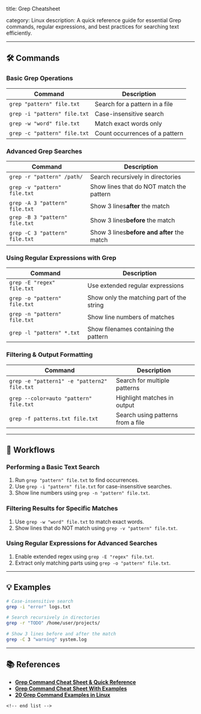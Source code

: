 title: Grep Cheatsheet

category: Linux
description: A quick reference guide for essential Grep commands, regular expressions, and best practices for searching text efficiently.

---

## 🛠️ Commands

### **Basic Grep Operations**

| Command                        | Description                    |
| ------------------------------ | ------------------------------ |
| `grep "pattern" file.txt`    | Search for a pattern in a file |
| `grep -i "pattern" file.txt` | Case-insensitive search        |
| `grep -w "word" file.txt`    | Match exact words only         |
| `grep -c "pattern" file.txt` | Count occurrences of a pattern |

### **Advanced Grep Searches**

| Command                          | Description                                      |
| -------------------------------- | ------------------------------------------------ |
| `grep -r "pattern" /path/`     | Search recursively in directories                |
| `grep -v "pattern" file.txt`   | Show lines that do NOT match the pattern         |
| `grep -A 3 "pattern" file.txt` | Show 3 lines**after** the match            |
| `grep -B 3 "pattern" file.txt` | Show 3 lines**before** the match           |
| `grep -C 3 "pattern" file.txt` | Show 3 lines**before and after** the match |

### **Using Regular Expressions with Grep**

| Command                        | Description                               |
| ------------------------------ | ----------------------------------------- |
| `grep -E "regex" file.txt`   | Use extended regular expressions          |
| `grep -o "pattern" file.txt` | Show only the matching part of the string |
| `grep -n "pattern" file.txt` | Show line numbers of matches              |
| `grep -l "pattern" *.txt`    | Show filenames containing the pattern     |

### **Filtering & Output Formatting**

| Command                                       | Description                       |
| --------------------------------------------- | --------------------------------- |
| `grep -e "pattern1" -e "pattern2" file.txt` | Search for multiple patterns      |
| `grep --color=auto "pattern" file.txt`      | Highlight matches in output       |
| `grep -f patterns.txt file.txt`             | Search using patterns from a file |

---

## 🔄 Workflows

### **Performing a Basic Text Search**

1. Run `grep "pattern" file.txt` to find occurrences.
2. Use `grep -i "pattern" file.txt` for case-insensitive searches.
3. Show line numbers using `grep -n "pattern" file.txt`.

### **Filtering Results for Specific Matches**

1. Use `grep -w "word" file.txt` to match exact words.
2. Show lines that do NOT match using `grep -v "pattern" file.txt`.

### **Using Regular Expressions for Advanced Searches**

1. Enable extended regex using `grep -E "regex" file.txt`.
2. Extract only matching parts using `grep -o "pattern" file.txt`.

---

## 💡 Examples

```sh
# Case-insensitive search
grep -i "error" logs.txt

# Search recursively in directories
grep -r "TODO" /home/user/projects/

# Show 3 lines before and after the match
grep -C 3 "warning" system.log
```

---

## 📚 References

- **[Grep Command Cheat Sheet &amp; Quick Reference](https://quickref.me/grep.html)**
- **[Grep Command Cheat Sheet With Examples](https://linuxhandbook.com/cheatsheets/grep/)**
- **[20 Grep Command Examples in Linux](https://www.golinuxcloud.com/grep-command-in-linux/)**

```
<!-- end list -->
```
